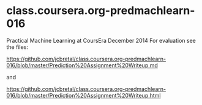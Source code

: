 class.coursera.org-predmachlearn-016
====================================

Practical Machine Learning at CoursEra December 2014
For evaluation see the files:

https://github.com/jcbretal/class.coursera.org-predmachlearn-016/blob/master/Prediction%20Assignment%20Writeup.md

and

https://github.com/jcbretal/class.coursera.org-predmachlearn-016/blob/master/Prediction%20Assignment%20Writeup.html
